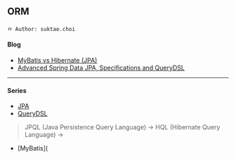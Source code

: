 ## ORM

```
ㅁ Author: suktae.choi
```

#### Blog

- [MyBatis vs Hibernate (JPA)](https://www.javaworld.com/article/2077875/open-source-tools/ibatis--hibernate--and-jpa--which-is-right-for-you-.html)
- [Advanced Spring Data JPA, Specifications and QueryDSL](https://spring.io/blog/2011/04/26/advanced-spring-data-jpa-specifications-and-querydsl)

***

#### Series

- [JPA](jpa)
- [QueryDSL](query-dsl)

> JPQL (Java Persistence Query Language) -> HQL (Hibernate Query Language) -> 

- [MyBatis](

